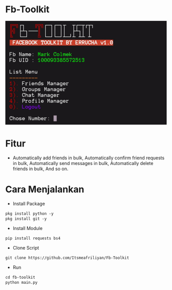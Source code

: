 # Fb-Toolkit
![img](https://github.com/jetsukii/fb-toolkit/blob/562a1a0728fa828639f92474548e3310b48fb7f9/user/20230609_130608.jpg)
# Fitur
- Automatically add friends in bulk, Automatically confirm friend requests in bulk, Automatically send messages in bulk, Automatically delete friends in bulk, And so on.
# Cara Menjalankan
- Install Package
```
pkg install python -y
pkg install git -y
```
- Install Module
```
pip install requests bs4
```
- Clone Script
```
git clone https://github.com/Itsmeafriliyan/Fb-Toolkit
```
- Run
```
cd fb-toolkit
python main.py
```
